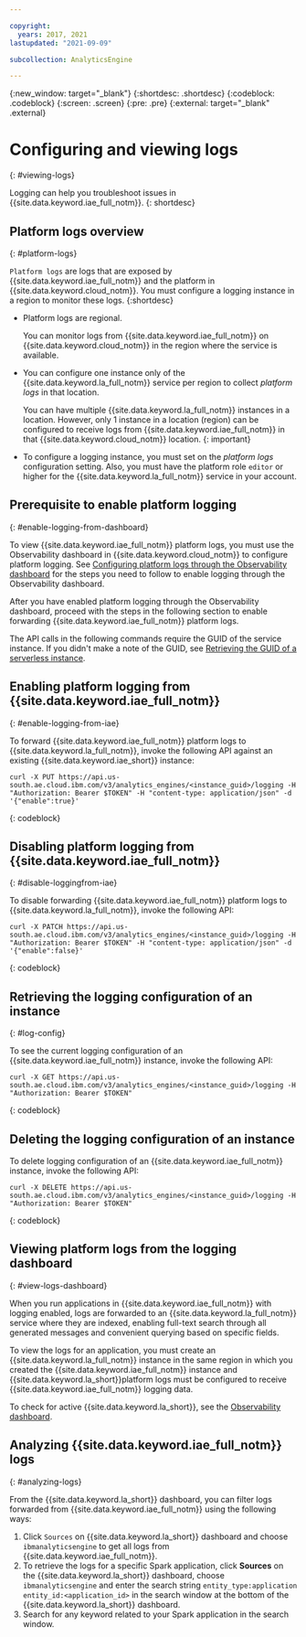 ```yaml
---

copyright:
  years: 2017, 2021
lastupdated: "2021-09-09"

subcollection: AnalyticsEngine

---
```


<!-- Attribute definitions -->
{:new_window: target="_blank"}
{:shortdesc: .shortdesc}
{:codeblock: .codeblock}
{:screen: .screen}
{:pre: .pre}
{:external: target="_blank" .external}

# Configuring and viewing logs
{: #viewing-logs}

Logging can help you troubleshoot issues in {{site.data.keyword.iae_full_notm}}.
{: shortdesc}

## Platform logs overview
{: #platform-logs}

`Platform logs` are logs that are exposed by {{site.data.keyword.iae_full_notm}} and the platform in {{site.data.keyword.cloud_notm}}. You must configure a logging instance in a region to monitor these logs.
{:shortdesc}

- Platform logs are regional.

    You can monitor logs from {{site.data.keyword.iae_full_notm}} on  {{site.data.keyword.cloud_notm}} in the region where the service is available.

- You can configure one instance only of the {{site.data.keyword.la_full_notm}} service per region to collect *platform logs* in that location.

    You can have multiple {{site.data.keyword.la_full_notm}} instances in a location. However, only 1 instance in a location (region) can be configured to receive logs from {{site.data.keyword.iae_full_notm}} in that {{site.data.keyword.cloud_notm}} location.
    {: important}

- To configure a logging instance, you must set on the *platform logs* configuration setting. Also, you must have the platform role `editor` or higher for the {{site.data.keyword.la_full_notm}} service in your account.

## Prerequisite to enable platform logging
{: #enable-logging-from-dashboard}

To view {{site.data.keyword.iae_full_notm}} platform logs, you must use the Observability dashboard in {{site.data.keyword.cloud_notm}} to configure platform logging. See [Configuring platform logs through the Observability dashboard](/docs/log-analysis?topic=log-analysis-config_svc_logs#config_svc_logs_ui) for the steps you need to follow to enable logging through the Observability dashboard.

After you have enabled platform logging through the Observability dashboard, proceed with the steps in the following section to enable forwarding  {{site.data.keyword.iae_full_notm}} platform logs.

The API calls in the following commands require the GUID of the service instance. If you didn't make a note of the GUID, see [Retrieving the GUID of a serverless instance](/docs/AnalyticsEngine?topic=AnalyticsEngine-retrieve-instance-details).

## Enabling platform logging from {{site.data.keyword.iae_full_notm}}
{: #enable-logging-from-iae}

To forward {{site.data.keyword.iae_full_notm}} platform logs to {{site.data.keyword.la_full_notm}}, invoke the following API against an existing {{site.data.keyword.iae_short}} instance:

```
curl -X PUT https://api.us-south.ae.cloud.ibm.com/v3/analytics_engines/<instance_guid>/logging -H "Authorization: Bearer $TOKEN" -H "content-type: application/json" -d '{"enable":true}'
```
{: codeblock}

## Disabling platform logging from {{site.data.keyword.iae_full_notm}}
{: #disable-loggingfrom-iae}

To disable forwarding {{site.data.keyword.iae_full_notm}} platform logs to {{site.data.keyword.la_full_notm}}, invoke the following API:

```
curl -X PATCH https://api.us-south.ae.cloud.ibm.com/v3/analytics_engines/<instance_guid>/logging -H "Authorization: Bearer $TOKEN" -H "content-type: application/json" -d '{"enable":false}'
```
{: codeblock}

## Retrieving the logging configuration of an instance
{: #log-config}

To see the current logging configuration of an {{site.data.keyword.iae_full_notm}} instance, invoke the following API:

```
curl -X GET https://api.us-south.ae.cloud.ibm.com/v3/analytics_engines/<instance_guid>/logging -H "Authorization: Bearer $TOKEN"
```
{: codeblock}

## Deleting the logging configuration of an instance
To delete logging configuration of an {{site.data.keyword.iae_full_notm}} instance, invoke the following API:

```
curl -X DELETE https://api.us-south.ae.cloud.ibm.com/v3/analytics_engines/<instance_guid>/logging -H "Authorization: Bearer $TOKEN"
```
{: codeblock}

## Viewing platform logs from the logging dashboard
{: #view-logs-dashboard}

When you run applications in {{site.data.keyword.iae_full_notm}} with logging enabled, logs are forwarded to an {{site.data.keyword.la_full_notm}} service where they are indexed, enabling full-text search through all generated messages and convenient querying based on specific fields.

To view the logs for an application, you must create an {{site.data.keyword.la_full_notm}} instance in the same region in which you created the {{site.data.keyword.iae_full_notm}} instance and {{site.data.keyword.la_short}}platform logs must be configured to receive {{site.data.keyword.iae_full_notm}} logging data.

To check for active {{site.data.keyword.la_short}}, see the [Observability dashboard](https://cloud.ibm.com/observe/logging).

## Analyzing {{site.data.keyword.iae_full_notm}} logs
{: #analyzing-logs}

From the {{site.data.keyword.la_short}} dashboard, you can filter logs forwarded from {{site.data.keyword.iae_full_notm}} using the following ways:

1. Click `Sources` on {{site.data.keyword.la_short}} dashboard and choose `ibmanalyticsengine` to get all logs from {{site.data.keyword.iae_full_notm}}.
1. To retrieve the logs for a specific Spark application, click **Sources** on the {{site.data.keyword.la_short}} dashboard, choose `ibmanalyticsengine`  and enter the search string `entity_type:application entity_id:<application_id>` in the search window at the bottom of the {{site.data.keyword.la_short}} dashboard.
1. Search for any keyword related to your Spark application in the search window.
